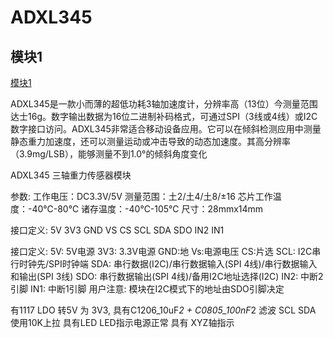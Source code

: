 # ADXL345

## 模块1

[模块1](https://item.taobao.com/item.htm?abbucket=14&id=665055929696&ns=1&pisk=geDZcoT6JdpwzVaTsvwVaDV7oP2Tw-8Ssxabmmm0fP4gfqwqg4UChhe6M-u48qU_1R413xznqnB6XCF0uVegMfab5ryqD4-BPL9SXceYZUTWFylbSQ28j1qcl6f34-rGVg2H9ceYnESCnQ9rXVF9ubf0mkxUco6coqXct64Lc14moPVh-ur8n-00sDX3cl7Got4gtHrzV140jlv3tlZ5js00sHz3Dy40n50mxj5ooVBU85xfg6IuFNRuKzmg8tXP2oPGPD5fETmQj5k0Yy-BAvra_zVpiEuII2imCAFp_12xAbuqiqd59RomsRqSXdWUEcDig5kwc6y7pPPoI8SDIDya77DaTiKjrDomNWkBqLeaIPcbBmsy5DkZ5cHEcif3QRGUaAykeN4jO0k40xLvL4o-p2rnrK8G4E7YxTtEHf7cg5qLYzteYpSOUqBzVk7RMsFe9kzW23CAM5l_YztFOsCYtJZUPhzO.&priceTId=2100c82c17466082828256733e0be3&skuId=4968945735643&spm=a21n57.sem.item.81.3ed93903ScD7IM&utparam=%7B%22aplus_abtest%22%3A%22071eb1763aebb2fc6654ad566085d69f%22%7D&xxc=taobaoSearch)

ADXL345是一款小而薄的超低功耗3轴加速度计，分辨率高（13位）今测量范围达士16g。数字输出数据为16位二进制补码格式，可通过SPI（3线或4线）或I2C数字接口访问。ADXL345非常适合移动设备应用。它可以在倾斜检测应用中测量静态重力加速度，还可以测量运动或冲击导致的动态加速度。其高分辨率（3.9mg/LSB），能够测量不到1.0°的倾斜角度变化

ADXL345 三轴重力传感器模块

参数:
工作电压：DC3.3V/5V
测量范围：土2/土4/土8/±16
芯片工作温度：-40℃-80℃
诸存温度：-40℃-105℃
尺寸：28mmx14mm

接口定义: 5V 3V3 GND VS CS
SCL SDA SDO IN2 IN1

接口定义:
5V: 5V电源
3V3: 3.3V电源
GND:地
Vs:电源电压
CS:片选
SCL: I2C串行时钟先/SPI时钟端
SDA: 串行数据(I2C)/串行数据输入(SPI 4线)/串行数据输入和输出(SPI 3线)
SDO: 串行数据输出(SPI 4线)/备用I2C地址选择(I2C)
IN2: 中断2引脚
IN1: 中断1引脚
用户注意: 模块在I2C模式下的地址由SDO引脚决定

有1117 LDO 转5V 为 3V3, 具有C1206_10uF*2 + C0805_100nF*2 滤波
SCL SDA 使用10K上拉
具有LED LED指示电源正常
具有 XYZ轴指示

